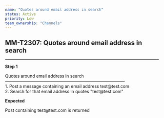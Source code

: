 ```yaml
---
name: "Quotes around email address in search"
status: Active
priority: Low
team_ownership: "Channels"
---
```


## MM-T2307: Quotes around email address in search

---

**Step 1**

Quotes around email address in search\
————————————————————————————\
1\. Post a message containing an email address test\@test.com\
2\. Search for that email address in quotes "test\@test.com"

**Expected**

Post containing test\@test.com is returned
